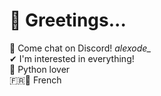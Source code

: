 <h1>👋 Greetings...</br></h1> 
👀 Come chat on Discord! <i>alexode_</i> </br> 
✔ I'm interested in everything! </br> 
🐍 Python lover </br> 
🇫🇷🥖 French </br>
